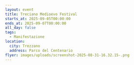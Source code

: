 ```yaml
---
layout: event
title: Treciano Medioevo Festival
starts_at: 2025-09-05T00:00:00
ends_at: 2025-09-07T00:00:00
all_day: false
tags:
  - Manifestazione
location:
  city: Trezzano
  address: Parco del Centenario
flyer: images/uploads/screenshot-2025-08-31-16.32.15-.png
---
```

